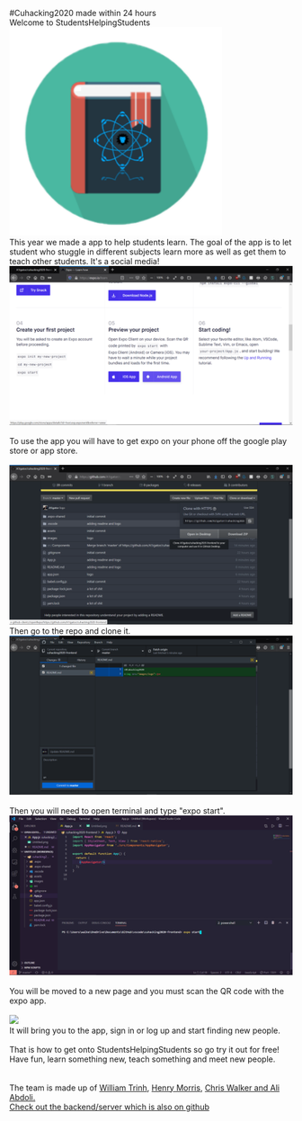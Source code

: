 #Cuhacking2020 made within 24 hours
<br>
Welcome to StudentsHelpingStudents 
<br>
<img src="images/logo.png" style="width: 75%; hieght: 75% ">
<br>
This year we made a app to help students learn. The goal of the app is to let student who stuggle in different subjects learn more as well as get them to teach other students. It's a social media!
<br>
<img src="images/4.png">
<br>
<br>
To use the app you will have to get expo on your phone off the google play store or app store.
<br>
<br>
<img src="images/1.png">
<br>
Then go to the repo and clone it.
<br>
<img src="images/2.png">
<br>
<br>
Then you will need to open terminal and type "expo start".
<br>
<img src="images/3.png">
<br>
<br>
You will be moved to a new page and you must scan the QR code with the expo app.
<br>
<br>
<img src="https://cdn.discordapp.com/attachments/664656923097956387/665963250168365075/Screenshot_20200112_120001_host.exp.exponent.jpg">
<br>
It will bring you to the app, sign in or log up and start finding new people.
<br>
<br>
That is how to get onto StudentsHelpingStudents so go try it out for free! 
<br>
Have fun, learn something new, teach something and meet new people.
<br>
<br>
<br>
The team is made up of <a href="https://github.com/williamtriinh">William Trinh</a>, <a href="https://github.com/404UsernameNotFound404">Henry Morris<a>, <a href="https://github.com/A1igator">Chris Walker and <a href="https://github.com/A1igator">Ali Abdoli.<a>
<br>
<a href="https://github.com/williamtriinh/cuhacking2020-server">Check out the backend/server which is also on github</a>
